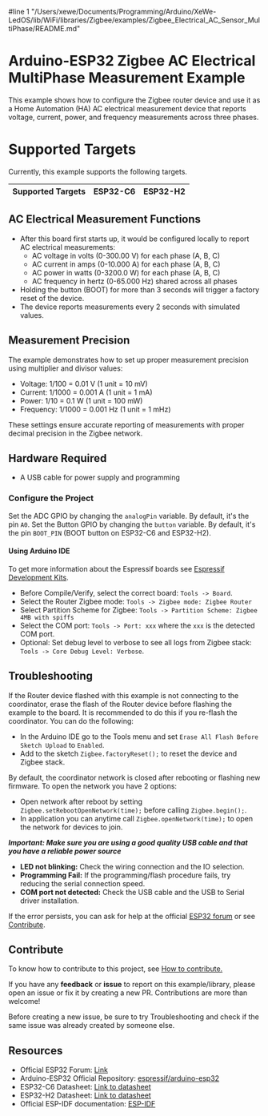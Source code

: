 #line 1 "/Users/xewe/Documents/Programming/Arduino/XeWe-LedOS/lib/WiFi/libraries/Zigbee/examples/Zigbee_Electrical_AC_Sensor_MultiPhase/README.md"
# Arduino-ESP32 Zigbee AC Electrical MultiPhase Measurement Example

This example shows how to configure the Zigbee router device and use it as a Home Automation (HA) AC electrical measurement device that reports voltage, current, power, and frequency measurements across three phases.

# Supported Targets

Currently, this example supports the following targets.

| Supported Targets | ESP32-C6 | ESP32-H2 |
| ----------------- | -------- | -------- |

## AC Electrical Measurement Functions

 * After this board first starts up, it would be configured locally to report AC electrical measurements:
   - AC voltage in volts (0-300.00 V) for each phase (A, B, C)
   - AC current in amps (0-10.000 A) for each phase (A, B, C)
   - AC power in watts (0-3200.0 W) for each phase (A, B, C)
   - AC frequency in hertz (0-65.000 Hz) shared across all phases
 * Holding the button (BOOT) for more than 3 seconds will trigger a factory reset of the device.
 * The device reports measurements every 2 seconds with simulated values.

## Measurement Precision

The example demonstrates how to set up proper measurement precision using multiplier and divisor values:
 * Voltage: 1/100 = 0.01 V (1 unit = 10 mV)
 * Current: 1/1000 = 0.001 A (1 unit = 1 mA)
 * Power: 1/10 = 0.1 W (1 unit = 100 mW)
 * Frequency: 1/1000 = 0.001 Hz (1 unit = 1 mHz)

These settings ensure accurate reporting of measurements with proper decimal precision in the Zigbee network.

## Hardware Required

* A USB cable for power supply and programming

### Configure the Project

Set the ADC GPIO by changing the `analogPin` variable. By default, it's the pin `A0`.
Set the Button GPIO by changing the `button` variable. By default, it's the pin `BOOT_PIN` (BOOT button on ESP32-C6 and ESP32-H2).

#### Using Arduino IDE

To get more information about the Espressif boards see [Espressif Development Kits](https://www.espressif.com/en/products/devkits).

* Before Compile/Verify, select the correct board: `Tools -> Board`.
* Select the Router Zigbee mode: `Tools -> Zigbee mode: Zigbee Router`
* Select Partition Scheme for Zigbee: `Tools -> Partition Scheme: Zigbee 4MB with spiffs`
* Select the COM port: `Tools -> Port: xxx` where the `xxx` is the detected COM port.
* Optional: Set debug level to verbose to see all logs from Zigbee stack: `Tools -> Core Debug Level: Verbose`.

## Troubleshooting

If the Router device flashed with this example is not connecting to the coordinator, erase the flash of the Router device before flashing the example to the board. It is recommended to do this if you re-flash the coordinator.
You can do the following:

* In the Arduino IDE go to the Tools menu and set `Erase All Flash Before Sketch Upload` to `Enabled`.
* Add to the sketch `Zigbee.factoryReset();` to reset the device and Zigbee stack.

By default, the coordinator network is closed after rebooting or flashing new firmware.
To open the network you have 2 options:

* Open network after reboot by setting `Zigbee.setRebootOpenNetwork(time);` before calling `Zigbee.begin();`.
* In application you can anytime call `Zigbee.openNetwork(time);` to open the network for devices to join.

***Important: Make sure you are using a good quality USB cable and that you have a reliable power source***

* **LED not blinking:** Check the wiring connection and the IO selection.
* **Programming Fail:** If the programming/flash procedure fails, try reducing the serial connection speed.
* **COM port not detected:** Check the USB cable and the USB to Serial driver installation.

If the error persists, you can ask for help at the official [ESP32 forum](https://esp32.com) or see [Contribute](#contribute).

## Contribute

To know how to contribute to this project, see [How to contribute.](https://github.com/espressif/arduino-esp32/blob/master/CONTRIBUTING.rst)

If you have any **feedback** or **issue** to report on this example/library, please open an issue or fix it by creating a new PR. Contributions are more than welcome!

Before creating a new issue, be sure to try Troubleshooting and check if the same issue was already created by someone else.

## Resources

* Official ESP32 Forum: [Link](https://esp32.com)
* Arduino-ESP32 Official Repository: [espressif/arduino-esp32](https://github.com/espressif/arduino-esp32)
* ESP32-C6 Datasheet: [Link to datasheet](https://www.espressif.com/sites/default/files/documentation/esp32-c6_datasheet_en.pdf)
* ESP32-H2 Datasheet: [Link to datasheet](https://www.espressif.com/sites/default/files/documentation/esp32-h2_datasheet_en.pdf)
* Official ESP-IDF documentation: [ESP-IDF](https://idf.espressif.com)

